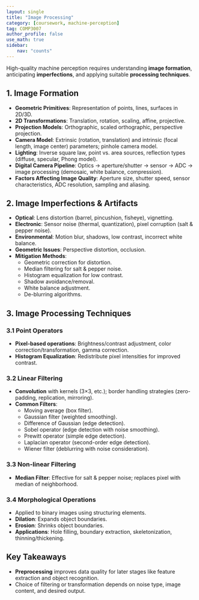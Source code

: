 ```yaml
---
layout: single
title: "Image Processing"
category: [coursework, machine-perception]
tag: COMP3007
author_profile: false
use_math: true
sidebar:
    nav: "counts"
---
```


High-quality machine perception requires understanding **image formation**, anticipating **imperfections**, and applying suitable **processing techniques**.


## 1. Image Formation
- **Geometric Primitives**: Representation of points, lines, surfaces in 2D/3D.
- **2D Transformations**: Translation, rotation, scaling, affine, projective.
- **Projection Models**: Orthographic, scaled orthographic, perspective projection.
- **Camera Model**: Extrinsic (rotation, translation) and intrinsic (focal length, image center) parameters; pinhole camera model.
- **Lighting**: Inverse square law, point vs. area sources, reflection types (diffuse, specular, Phong model).
- **Digital Camera Pipeline**: Optics → aperture/shutter → sensor → ADC → image processing (demosaic, white balance, compression).
- **Factors Affecting Image Quality**: Aperture size, shutter speed, sensor characteristics, ADC resolution, sampling and aliasing.


## 2. Image Imperfections & Artifacts
- **Optical**: Lens distortion (barrel, pincushion, fisheye), vignetting.
- **Electronic**: Sensor noise (thermal, quantization), pixel corruption (salt & pepper noise).
- **Environmental**: Motion blur, shadows, low contrast, incorrect white balance.
- **Geometric Issues**: Perspective distortion, occlusion.
- **Mitigation Methods**:
  - Geometric correction for distortion.
  - Median filtering for salt & pepper noise.
  - Histogram equalization for low contrast.
  - Shadow avoidance/removal.
  - White balance adjustment.
  - De-blurring algorithms.


## 3. Image Processing Techniques

### 3.1 Point Operators
- **Pixel-based operations**: Brightness/contrast adjustment, color correction/transformation, gamma correction.
- **Histogram Equalization**: Redistribute pixel intensities for improved contrast.

### 3.2 Linear Filtering
- **Convolution** with kernels (3×3, etc.); border handling strategies (zero-padding, replication, mirroring).
- **Common Filters**:
  - Moving average (box filter).
  - Gaussian filter (weighted smoothing).
  - Difference of Gaussian (edge detection).
  - Sobel operator (edge detection with noise smoothing).
  - Prewitt operator (simple edge detection).
  - Laplacian operator (second-order edge detection).
  - Wiener filter (deblurring with noise consideration).

### 3.3 Non-linear Filtering
- **Median Filter**: Effective for salt & pepper noise; replaces pixel with median of neighborhood.

### 3.4 Morphological Operations
- Applied to binary images using structuring elements.
- **Dilation**: Expands object boundaries.
- **Erosion**: Shrinks object boundaries.
- **Applications**: Hole filling, boundary extraction, skeletonization, thinning/thickening.


## Key Takeaways
- **Preprocessing** improves data quality for later stages like feature extraction and object recognition.
- Choice of filtering or transformation depends on noise type, image content, and desired output.
